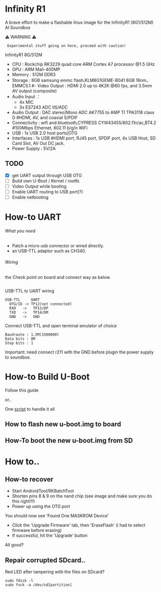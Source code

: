 # Infinity R1

A brave effort to make a flashable linux image for the InfinityR1 (8G1/512M) AI Soundbox

:warning: WARNING :warning:
```
 Experimental stuff going on here, proceed with caution! 
```


InfinityR1 8G/512M


- CPU : Rockchip RK3229 quad core ARM Cortex A7 processor @1.5 GHz
- GPU : ARM Mali-400MP
- Memory : 512M DDR3
- Storage : 8GB samsung emmc flash,KLM8G1GEME-B041 8GB 16nm，EMMC5.1
#- Video Output : HDMI 2.0 up to 4K2K @60 fps, and 3.5mm AV output (composite)
- Audio Input ： 
  - 4x MIC
  - 3x ES7243 ADC IIS/ADC
- Audio Output : DAC stereo|Mono ADC AK7755 to AMP TI TPA3118 class D
#HDMI, AV, and coaxial S/PDIF
- Connectivity : wifi and bluetooth,CYPRESS CYW43455/802.11n/ac,BT4.2
#100Mbps Ethernet, 802.11 b/g/n WiFi
- USB : 1x USB 2.0 host ports|OTG
- Interfaces : 1x USB
#HDMI port, RJ45 port, SPDIF port, 4x USB Host, SD Card Slot, AV Out DC jack.
- Power Supply : 5V/2A

## TODO
- [x] get UART output through USB OTG
- [ ] Build own U-Boot / Kernel / rootfs
- [ ] Video Output while booting
- [ ] Enable UART routing to USB port(?)
- [ ] Enable netbooting

# How-to UART

###### What you need
- Patch a micro usb connector or wired directly.
- an USB-TTL adaptor such as CH340.


###### Wiring
the Check point on board and connect way as below.
```

```

USB-TTL to UART wiring

```
USB-TTL     UART
  OTG/ID -> TP12(not connected)
  RXD   ->   TP13/DP 
  TXD   ->   TP14/DM
  GND   ->   GND
```
Connect USB-TTL and open terminal emulator of choice
```
Baudraute : 1.5M(1500000)
Data bits : 8M
Stop bits : 1
```
Important:  need connect r211 with the GND before plugin the power supply to soundbox.

# How-to Build U-Boot

Follow this guide

or..

One [script](scripts/README.md) to handle it all



## How to flash new u-boot.img to board



## How-To boot the new u-boot.img from SD

# How to..

## How-to recover

- Start AndroidTool/RKBatchTool
- Shorten pins 8 & 9 on the nand chip (see image and make sure you do this right!!!)
- Power up using the OTG port

You should now see 'Found One MASKROM Device'

- Click the 'Upgrade Firmware' tab, then 'EraseFlash' (i had to select firmware before erasing)
- If successful, hit the 'Upgrade' button

All good?

## Repair corrupted SDcard..
Red LED after tampering with the files on SDcard? 
```
sudo fdisk -l
sudo fsck -a /dev/sd[partition] 
```
###### 
